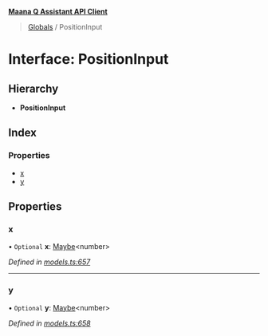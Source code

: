 **[Maana Q Assistant API Client](../README.md)**

> [Globals](../README.md) / PositionInput

# Interface: PositionInput

## Hierarchy

* **PositionInput**

## Index

### Properties

* [x](positioninput.md#x)
* [y](positioninput.md#y)

## Properties

### x

• `Optional` **x**: [Maybe](../README.md#maybe)\<number>

*Defined in [models.ts:657](https://github.com/maana-io/q-assistant-client/blob/develop/src/models.ts#L657)*

___

### y

• `Optional` **y**: [Maybe](../README.md#maybe)\<number>

*Defined in [models.ts:658](https://github.com/maana-io/q-assistant-client/blob/develop/src/models.ts#L658)*
